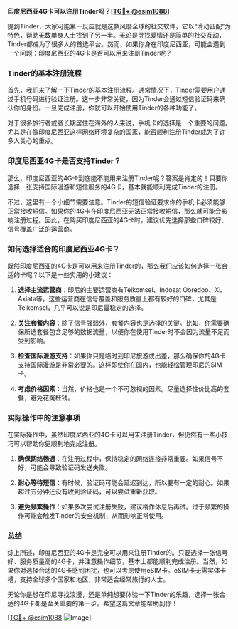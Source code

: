 **印度尼西亚4G卡可以注册Tinder吗？[[TG💪+ @esim1088](https://t.me/s/esim1088)]**

提到Tinder，大家可能第一反应就是这款风靡全球的社交软件，它以“滑动匹配”为特色，帮助无数单身人士找到了另一半。无论是寻找爱情还是简单的社交互动，Tinder都成为了很多人的首选平台。然而，如果你身在印度尼西亚，可能会遇到一个问题：印度尼西亚的4G卡是否可以用来注册Tinder呢？

### Tinder的基本注册流程

首先，我们来了解一下Tinder的基本注册流程。通常情况下，Tinder需要用户通过手机号码进行验证注册。这一步非常关键，因为Tinder会通过短信验证码来确认你的身份。一旦完成注册，你就可以开始使用Tinder的各种功能了。

对于很多旅行者或者长期居住在海外的人来说，手机卡的选择是一个重要的问题。尤其是在像印度尼西亚这样网络环境复杂的国家，能否顺利注册Tinder成为了许多人关心的重点。

### 印度尼西亚4G卡是否支持Tinder？

那么，印度尼西亚的4G卡到底能不能用来注册Tinder呢？答案是肯定的！只要你选择一张支持国际漫游和短信服务的4G卡，基本就能顺利完成Tinder的注册。

不过，这里有一个小细节需要注意。Tinder的短信验证要求你的手机卡必须能够正常接收短信。如果你的4G卡在印度尼西亚无法正常接收短信，那么就可能会影响注册过程。因此，在购买印度尼西亚的4G卡时，建议优先选择那些口碑较好、信号覆盖广泛的运营商。

### 如何选择适合的印度尼西亚4G卡？

既然印度尼西亚的4G卡是可以用来注册Tinder的，那么我们应该如何选择一张合适的卡呢？以下是一些实用的小建议：

1. **选择主流运营商**：印尼的主要运营商有Telkomsel、Indosat Ooredoo、XL Axiata等。这些运营商在信号覆盖和服务质量上都有较好的口碑，尤其是Telkomsel，几乎可以说是印尼最稳定的选择。

2. **关注套餐内容**：除了信号强弱外，套餐内容也是选择的关键。比如，你需要确保所选套餐包含足够的数据流量，以便你在使用Tinder时不会因为流量不足而受到影响。

3. **检查国际漫游支持**：如果你只是临时到印尼旅游或出差，那么确保你的4G卡支持国际漫游是非常必要的。这样即使你在国内，也能轻松管理印尼的SIM卡。

4. **考虑价格因素**：当然，价格也是一个不可忽视的因素。尽量选择性价比高的套餐，避免花冤枉钱。

### 实际操作中的注意事项

在实际操作中，虽然印度尼西亚的4G卡可以用来注册Tinder，但仍然有一些小技巧可以帮助你更顺利地完成注册。

1. **确保网络畅通**：在注册过程中，保持稳定的网络连接非常重要。如果信号不好，可能会导致验证码发送失败。

2. **耐心等待短信**：有时候，验证码可能会延迟到达，所以要有一定的耐心。如果超过五分钟还没有收到验证码，可以尝试重新获取。

3. **避免频繁操作**：如果多次尝试注册失败，建议稍作休息后再试。过于频繁的操作可能会触发Tinder的安全机制，从而影响正常使用。

### 总结

综上所述，印度尼西亚的4G卡是完全可以用来注册Tinder的。只要选择一张信号好、服务质量高的4G卡，并注意操作细节，基本上都能顺利完成注册。当然，如果你对选择合适的4G卡感到困扰，也可以考虑使用eSIM卡。eSIM卡无需实体卡槽，支持全球多个国家和地区，非常适合经常旅行的人士。

无论你是想在印尼寻找浪漫，还是单纯想要体验一下Tinder的乐趣，选择一张合适的4G卡都是至关重要的第一步。希望这篇文章能帮助到你！

[[TG💪+ @esim1088](https://t.me/s/esim1088) ![Image](https://i.postimg.cc/4NQfJmqS/Snipaste-2025-05-13-00-14-12.png)]